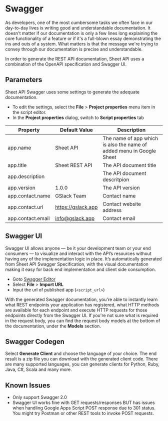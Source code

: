 # Swagger

As developers, one of the most cumbersome tasks we often face in our day-to-day lives is writing good and understandable documentation. It doesn't matter if our documentation is only a few lines long explaining the core functionality of a feature or if it's a full-blown essay demonstrating the ins and outs of a system. What matters is that the message we're trying to convey through our documentation is precise and understandable.

In order to generate the REST API documentation, Sheet API uses a combination of the OpenAPI specification and Swagger UI.

## Parameters

Sheet API Swagger uses some settings to generate the adequate documentation.
- To edit the settings, select the **File** > **Project properties** menu item in the script editor.
- In the **Project properties** dialog, switch to **Script properties** tab


| Property           | Default Value  | Description                                                          |
| -------------------|----------------| ---------------------------------------------------------------------|
| app.name           | Sheet API      | The name of app which is also the name of added menu in Google Sheet |
| app.title          | Sheet REST API | The API document title                                               |
| app.description    |                | The API document descritpion                                         |
| app.version        | 1.0.0          | The API version                                                      |
| app.contact.name   | GSlack Team    | Contact name                                                         |
| app.contact.url    | https://gslack.app | Contact website address                                          |
| app.contact.email  | info@gslack.app| Contact email                                                        |

## Swagger UI

Swagger UI allows anyone — be it your development team or your end consumers — to visualize and interact with the API’s resources without having any of the implementation logic in place. It’s automatically generated from Sheet API Swagger Specification, with the visual documentation making it easy for back end implementation and client side consumption.

- Goto [Swagger Editor](http://editor.swagger.io/)
- Select **File** > **Import URL**
- Input the url of published app (`<script_url>`)

With the generated Swagger documentation, you're able to instantly learn what REST endpoints your application has registered, what HTTP methods are available for each endpoint and execute HTTP requests for those endpoints directly from the Swagger UI. If you're not sure what is required in the request body, you can find the request body models at the bottom of the documentation, under the **Models** section.

## Swagger Codegen

Select **Generate Client** and choose the language of your choice. The end result is a zip file you can download with the generated client code. There are many supported languages, you can generate clients for Python, Ruby, Java, C#, Scala and many more.

## Known Issues

- Only support Swagger 2.0
- Swagger UI works fine with GET requests/responses BUT has issues when handling Google Apps Script POST response due to 301 status. You might try Postman or other REST tools to invoke POST requests.
